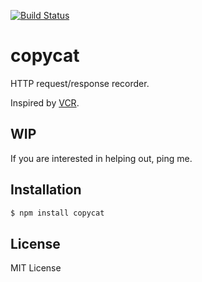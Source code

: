 [![Build Status](https://secure.travis-ci.org/vesln/copycat.png)](http://travis-ci.org/vesln/copycat)

# copycat

HTTP request/response recorder.

Inspired by [VCR](https://github.com/vcr/vcr).

## WIP

If you are interested in helping out, ping me.

## Installation

```js
$ npm install copycat
```

## License

MIT License
